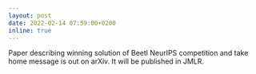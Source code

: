 ```yaml
---
layout: post
date: 2022-02-14 07:59:00+0200
inline: true
---
```

Paper describing winning solution of Beetl NeurIPS competition and take home message is out on
arXiv. It will be published in JMLR.

